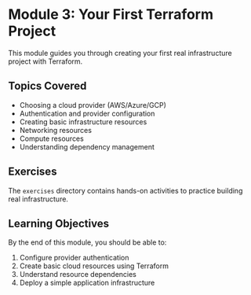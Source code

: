 # Module 3: Your First Terraform Project

This module guides you through creating your first real infrastructure project with Terraform.

## Topics Covered

- Choosing a cloud provider (AWS/Azure/GCP)
- Authentication and provider configuration
- Creating basic infrastructure resources
- Networking resources
- Compute resources
- Understanding dependency management

## Exercises

The `exercises` directory contains hands-on activities to practice building real infrastructure.

## Learning Objectives

By the end of this module, you should be able to:

1. Configure provider authentication
2. Create basic cloud resources using Terraform
3. Understand resource dependencies
4. Deploy a simple application infrastructure
